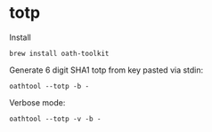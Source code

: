 # totp

Install

```
brew install oath-toolkit
```

Generate 6 digit SHA1 totp from key pasted via stdin:

```
oathtool --totp -b -
```

Verbose mode:

```
oathtool --totp -v -b -
```
